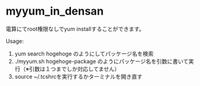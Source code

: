 # myyum_in_densan

電算にてroot権限なしでyum installすることができます。

Usage:
1. yum search hogehoge のようにしてパッケージ名を検索
2. ./myyum.sh hogehoge-package のようにパッケージ名を引数に書いて実行（※引数は１つまでしか対応してません）
3. source ~/.tcshrcを実行するかターミナルを開き直す
